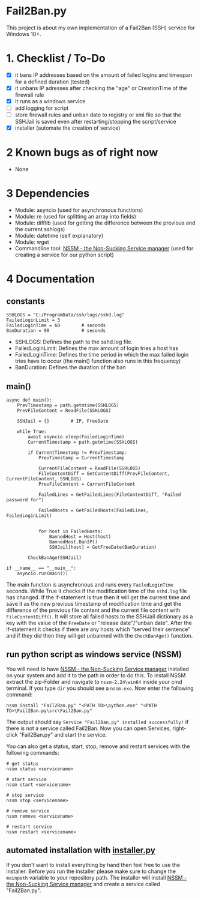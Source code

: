 # Fail2Ban.py
This project is about my own implementation of a Fail2Ban (SSH) service for Windows 10+. 

# 1. Checklist / To-Do
- [x] it bans IP addresses based on the amount of failed logins and timespan for a defined duration (tested)
- [x] it unbans IP adresses after checking the "age" or CreationTime of the firewall rule
- [x] it runs as a windows service
- [ ] add logging for script
- [ ] store firewall rules and unban date to registry or xml file so that the SSHJail is saved even after restarting/stopping the script/service
- [x] installer (automate the creation of service)

# 2 Known bugs as of right now
- None

# 3 Dependencies
- Module: asyncio (used for asynchronous functions)
- Module: re (used for splitting an array into fields)
- Module: difflib (used for getting the difference between the previous and the current sshlogs)
- Module: datetime (self explanatory)
- Module: wget
- Commandline tool: [NSSM - the Non-Sucking Service manager](https://nssm.cc/download) (used for creating a service for our python script)

# 4 Documentation
## constants
```python:
SSHLOGS = "C:/ProgramData/ssh/logs/sshd.log"
FailedLoginLimit = 3
FailedLoginTime = 60        # seconds
BanDuration = 90            # seconds
```
- SSHLOGS: Defines the path to the sshd.log file.
- FailedLoginLimit: Defines the max amount of login tries a host has
- FailedLoginTime: Defines the time period in which the max failed login tries have to occur (the main() function also runs in this frequency)
- BanDuration: Defines the duration of the ban

## main()
```python:
async def main():
    PrevTimestamp = path.getmtime(SSHLOGS)
    PrevFileContent = ReadFile(SSHLOGS)

    SSHJail = {}        # IP, FreeDate

    while True:
        await asyncio.sleep(FailedLoginTime)
        CurrentTimestamp = path.getmtime(SSHLOGS)

        if CurrentTimestamp != PrevTimestamp:
            PrevTimestamp = CurrentTimestamp

            CurrentFileContent = ReadFile(SSHLOGS)
            FileContentDiff = GetContentDiff(PrevFileContent, CurrentFileContent, SSHLOGS)
            PrevFileContent = CurrentFileContent

            FailedLines = GetFailedLines(FileContentDiff, "Failed password for")

            FailedHosts = GetFailedHosts(FailedLines, FailedLoginLimit)


            for host in FailedHosts:
                BannedHost = Host(host)
                BannedHost.BanIP()
                SSHJail[host] = GetFreeDate(BanDuration)

        CheckBanAge(SSHJail)

if __name__ == "__main__":
    asyncio.run(main())
```
The main function is asynchronous and runs every ```FailedLoginTime``` seconds. While True it checks if the modification time of the ```sshd.log``` file has changed. If 
the if-statement is true then it will get the current time and save it as the new previous timestamp of modification time and get the difference of the previous file content 
and the current file content with ```FileContentDiff()```. It will store all failed hosts to the SSHJail dictionary as a key with the value of the ```FreeDate``` or "release date"/"unban date". 
After the if-statement it checks if there are any hosts which "served their sentence" and if they did then they will get unbanned with the ```CheckBanAge()``` function. 

## run python script as windows service (NSSM)
You will need to have [NSSM - the Non-Sucking Service manager](https://nssm.cc/download) installed on your system and add it to the path in order to do this. To install NSSM extract the zip-Folder and navigate to ```nssm-2.24\win64``` inside your cmd terminal. If you type ```dir``` you should see a ```nssm.exe```. Now enter the following command:
```
nssm install "Fail2Ban.py" "<PATH TO>\python.exe" "<PATH TO>\Fail2Ban.py\src\Fail2Ban.py"
```
The output should say ```Service "Fail2Ban.py" installed successfully!``` if there is not a service called Fail2Ban. Now you can open Services,  right-click "Fail2Ban.py" and start the service.

You can also get a status, start, stop, remove and restart services with the following commands:
```
# get status
nssm status <servicename>

# start service
nssm start <servicename>

# stop service
nssm stop <servicename>

# remove service
nssm remove <servicename>

# restart service
nssm restart <servicename>
```

## automated installation with [installer.py](installer.py)
If you don't want to install everything by hand then feel free to use the installer. Before you run the installer please make sure to change the ```mainpath``` variable to your repository path. The installer will install [NSSM - the Non-Sucking Service manager](https://nssm.cc/download) and create a service called "Fail2Ban.py".